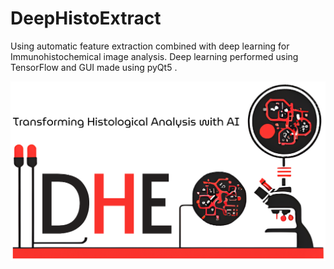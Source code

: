 # DeepHistoExtract
Using automatic feature extraction combined with deep learning for Immunohistochemical image analysis. Deep learning performed using TensorFlow and GUI made using pyQt5 .

![DHE](PastedGraphic-1.png)
